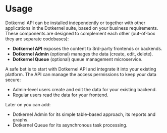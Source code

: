 # Usage

Dotkernel API can be installed independently or together with other applications in the Dotkernel suite, based on your business requirements.
These components are designed to complement each other (out-of-box they are separate codebases):

- **Dotkernel API** exposes the content to 3rd-party frontends or backends.
- **Dotkernel Admin** (optional) manages the data (create, edit, delete).
- **Dotkernel Queue** (optional) queue management microservice.

A safe bet is to start with Dotkernel API and integrate it into your existing platform.
The API can manage the access permissions to keep your data secure:

- Admin-level users create and edit the data for your existing backend.
- Regular users read the data for your frontend.

Later on you can add:

- Dotkernel Admin for its simple table-based approach, its reports and graphs.
- Dotkernel Queue for its asynchronous task processing.
